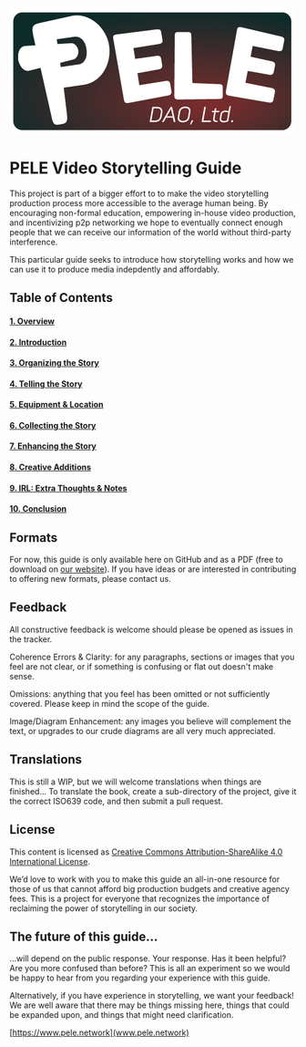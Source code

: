 ![PELE Network DAO, Ltd.](/Content/img/logo-small.png)

# PELE Video Storytelling Guide
This project is part of a bigger effort to to make the video storytelling production process more accessible to the average human being. By encouraging non-formal education, empowering in-house video production, and incentivizing p2p networking we hope to eventually connect enough people that we can receive our information of the world without third-party interference. 

This particular guide seeks to introduce how storytelling works and how we can use it to produce media indepdently and affordably.

## Table of Contents
#### [1. Overview](https://github.com/pelenetwork/Video-Storytelling-Guide/blob/master/Content/01.%20Overview.md)
#### [2. Introduction](https://github.com/pelenetwork/Video-Storytelling-Guide/blob/master/Content/02.%20Introduction%20to%20PELE.md)
#### [3. Organizing the Story](https://github.com/pelenetwork/Video-Storytelling-Guide/blob/master/Content/03.%20Organizing%20the%20Story.md)
#### [4. Telling the Story](https://github.com/pelenetwork/Video-Storytelling-Guide/blob/master/Content/04.%20Telling%20the%20Story.md)
#### [5. Equipment & Location](https://github.com/pelenetwork/Video-Storytelling-Guide/blob/master/Content/05.%20Equipment.md)
#### [6. Collecting the Story](https://github.com/pelenetwork/Video-Storytelling-Guide/blob/master/Content/06.%20Collecting%20the%20Story.md)
#### [7. Enhancing the Story](https://github.com/pelenetwork/Video-Storytelling-Guide/blob/master/Content/07.%20Enhancing%20the%20Story.md)
#### [8. Creative Additions](https://github.com/pelenetwork/Video-Storytelling-Guide/blob/master/Content/08.%20Creative%20Additions.md)
#### [9. IRL: Extra Thoughts & Notes](https://github.com/pelenetwork/Video-Storytelling-Guide/blob/master/Content/09.%20IRLWorking%20With%20Others.md)
#### [10. Conclusion](https://github.com/pelenetwork/Video-Storytelling-Guide/blob/master/Content/10.%20Conclusion.md)

## Formats
For now, this guide is only available here on GitHub and as a PDF (free to download on [our website](https://pele.network)). If you have ideas or are interested in contributing to offering new formats, please contact us.

## Feedback
All constructive feedback is welcome should please be opened as issues in the tracker.

Coherence Errors & Clarity: for any paragraphs, sections or images that you feel are not clear, or if something is confusing or flat out doesn't make sense.

Omissions: anything that you feel has been omitted or not sufficiently covered. Please keep in mind the scope of the guide.

Image/Diagram Enhancement: any images you believe will complement the text, or upgrades to our crude diagrams are all very much appreciated.

## Translations
This is still a WIP, but we will welcome translations when things are finished... To translate the book, create a sub-directory of the project, give it the correct ISO639 code, and then submit a pull request.

## License
This content is licensed as [Creative Commons Attribution-ShareAlike 4.0 International License](https://creativecommons.org/licenses/by-sa/4.0/).

We’d love to work with you to make this guide an all-in-one resource for those of us that cannot afford big production budgets and creative agency fees. This is a project for everyone that recognizes the importance of reclaiming the power of storytelling in our society.

## The future of this guide...
…will depend on the public response. Your response. Has it been helpful? Are you more confused than before? This is all an experiment so we would be happy to hear from you regarding your experience with this guide. 

Alternatively, if you have experience in storytelling, we want your feedback! We are well aware that there may be things missing here, things that could be expanded upon, and things that might need clarification.

[https://www.pele.network](www.pele.network)

